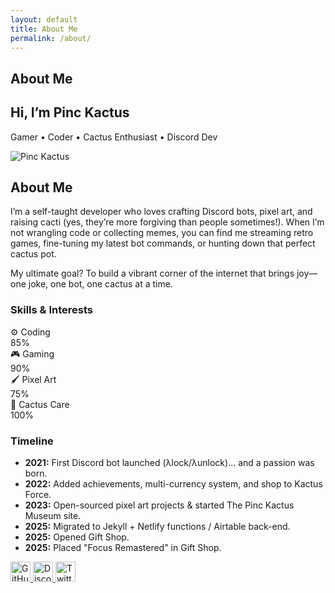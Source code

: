 ```yaml
---
layout: default
title: About Me
permalink: /about/
---
```


<!-- Hero -->
<section class="py-5">
  <div class="container">
    <h1>About Me</h1>
    <h1 class="display-4 text-white">Hi, I’m Pinc Kactus</h1>
    <p class="lead text-white-50">Gamer • Coder • Cactus Enthusiast • Discord Dev</p>
</section>


<!-- Bio + Photo -->
<section class="container py-5">
  <div class="row align-items-center">
    <div class="col-md-4 text-center">
      <img src="{{ '/assets/img/profile.jpg' | relative_url }}"
           alt="Pinc Kactus"
           class="img-fluid rounded-circle border"
           style="max-width: 250px;">
    </div>
    <div class="col-md-8">
      <h2>About Me</h2>
      <p>
        I’m a self-taught developer who loves crafting Discord bots, pixel art, and raising cacti
        (yes, they’re more forgiving than people sometimes!). When I’m not wrangling code or
        collecting memes, you can find me streaming retro games, fine-tuning my latest bot commands,
        or hunting down that perfect cactus pot.
      </p>
      <p>
        My ultimate goal? To build a vibrant corner of the internet that brings joy—one joke,
        one bot, one cactus at a time.
      </p>
    </div>
  </div>
</section>

<!-- Skills -->
<section class="container py-5">
  <h3>Skills & Interests</h3>
  <div class="mb-3">
    <label>⚙️ Coding</label>
    <div class="progress">
      <div class="progress-bar bg-success" role="progressbar" style="width: 85%">85%</div>
    </div>
  </div>
  <div class="mb-3">
    <label>🎮 Gaming</label>
    <div class="progress">
      <div class="progress-bar bg-info" role="progressbar" style="width: 90%">90%</div>
    </div>
  </div>
  <div class="mb-3">
    <label>🖌 Pixel Art</label>
    <div class="progress">
      <div class="progress-bar bg-warning" role="progressbar" style="width: 75%">75%</div>
    </div>
  </div>
  <div class="mb-3">
    <label>🌵 Cactus Care</label>
    <div class="progress">
      <div class="progress-bar bg-danger" role="progressbar" style="width: 100%">100%</div>
    </div>
  </div>
</section>

<!-- Timeline -->
<section class="container py-5">
  <h3>Timeline</h3>
  <ul class="timeline list-unstyled position-relative">
    <li class="mb-4">
      <strong>2021:</strong> First Discord bot launched (λlock/λunlock)… and a passion was born.
    </li>
    <li class="mb-4">
      <strong>2022:</strong> Added achievements, multi-currency system, and shop to Kactus Force.
    </li>
    <li class="mb-4">
      <strong>2023:</strong> Open-sourced pixel art projects & started The Pinc Kactus Museum site.
    </li>
    <li class="mb-4">
      <strong>2025:</strong> Migrated to Jekyll + Netlify functions / Airtable back-end.
    </li>
      <li class="mb-4">
      <strong>2025:</strong> Opened Gift Shop.
    </li>
      <li class="mb-4">
      <strong>2025:</strong> Placed "Focus Remastered" in Gift Shop.
    </li>
  </ul>
</section>

<!-- Social Links -->
<section class="container text-center py-5">
  <a href="https://github.com/your-username" target="_blank" class="mx-2">
    <img src="https://simpleicons.org/icons/github.svg" width="32" alt="GitHub">
  </a>
  <a href="https://discord.gg/your-invite" target="_blank" class="mx-2">
    <img src="https://simpleicons.org/icons/discord.svg" width="32" alt="Discord">
  </a>
  <a href="https://twitter.com/your-handle" target="_blank" class="mx-2">
    <img src="https://simpleicons.org/icons/twitter.svg" width="32" alt="Twitter">
  </a>
</section>

